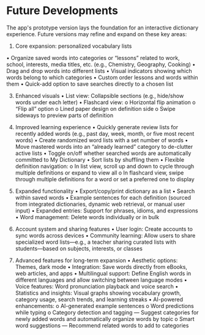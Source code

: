 # Future Developments

The app's prototype version lays the foundation for an interactive dictionary experience. Future versions may refine and expand on these key areas:

1. Core expansion: personalized vocabulary lists
   
  • Organize saved words into categories or “lessons” related to work, school, interests, media titles, etc. (e.g., Chemistry, Geography, Cooking)
  • Drag and drop words into different lists
  • Visual indicators showing which words belong to which categories
  • Custom order lessons and words within them
  • Quick-add option to save searches directly to a chosen list

3. Enhanced visuals
  • List view: Collapsible sections (e.g., hide/show words under each letter)
  • Flashcard view:
    o Horizontal flip animation
    o “Flip all” option
    o Lined paper design on definition side
    o Swipe sideways to preview parts of definition

4. Improved learning experience
  • Quickly generate review lists for recently added words (e.g., past day, week, month, or five most recent words)
  • Create randomized word lists with a set number of words
  • Move mastered words into an “already learned” category to de-clutter active lists
  • Toggle on/off whether searched words are automatically committed to My Dictionary
  • Sort lists by shuffling them
  • Flexible definition navigation:
    o In list view, scroll up and down to cycle through multiple definitions or expand to view all
    o In flashcard view, swipe through multiple definitions for a word or set a preferred one to display

5. Expanded functionality
  • Export/copy/print dictionary as a list
  • Search within saved words
  • Example sentences for each definition (sourced from integrated dictionaries, dynamic web retrieval, or manual user input)
  • Expanded entries: Support for phrases, idioms, and expressions
  • Word management: Delete words individually or in bulk

6. Account system and sharing features
  • User login: Create accounts to sync words across devices
  • Community learning: Allow users to share specialized word lists—e.g., a teacher sharing curated lists with students—based on subjects, interests, or classes

7. Advanced features for long-term expansion
  • Aesthetic options: Themes, dark mode
  • Integration: Save words directly from eBooks, web articles, and apps
  • Multilingual support: Define English words in different languages and allow switching between language modes
  • Voice features: Word pronunciation playback and voice search
  • Statistics and insights: Visual graphs showing vocabulary growth, category usage, search trends, and learning streaks
  • AI-powered enhancements:
    o AI-generated example sentences
    o Word predictions while typing
    o Category detection and tagging — Suggest categories for newly added words and automatically organize words by topic
    o Smart word suggestions — Recommend related words to add to categories
